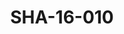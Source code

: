 ---
pid: SHA-16-010
title: SHA-16-010
language: 'en '
collection: Sharhabil Ahmed
original_label: 
rights: Sharhabil Ahmed
location_of_original: Sharhabil Ahmed
photographer_or_studio: 
scanned_from: photograph 10 by 15
_date: 'early 2000s '
location: Egypt, Cairo
description: Sharhabil Ahmed with a guitar
additional_notes: 
permission_display: 'yes'
on_server: 'no'
on_website: 'no'
permalink: "/archive/en/sha-16-010.html"
layout: photo-page
---